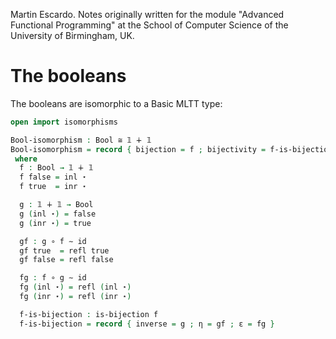 
Martin Escardo.
Notes originally written for the module "Advanced Functional Programming"
at the School of Computer Science of the University of Birmingham, UK.


<!--
```agda
{-# OPTIONS --without-K --safe #-}

module Bool-functions where

open import prelude
```
-->
# The booleans

The booleans are isomorphic to a Basic MLTT type:

```agda
open import isomorphisms

Bool-isomorphism : Bool ≅ 𝟙 ∔ 𝟙
Bool-isomorphism = record { bijection = f ; bijectivity = f-is-bijection }
 where
  f : Bool → 𝟙 ∔ 𝟙
  f false = inl ⋆
  f true  = inr ⋆

  g : 𝟙 ∔ 𝟙 → Bool
  g (inl ⋆) = false
  g (inr ⋆) = true

  gf : g ∘ f ∼ id
  gf true  = refl true
  gf false = refl false

  fg : f ∘ g ∼ id
  fg (inl ⋆) = refl (inl ⋆)
  fg (inr ⋆) = refl (inr ⋆)

  f-is-bijection : is-bijection f
  f-is-bijection = record { inverse = g ; η = gf ; ε = fg }
```
